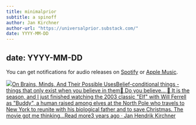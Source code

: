 ```yaml
---
title: minimalprior
subtitle: a spinoff
author: Jan Kirchner
author-url: "https://universalprior.substack.com/"
date: YYYY-MM-DD
---
```

date: YYYY-MM-DD
---

You can get notifications for audio releases on [Spotify](https://open.spotify.com/show/6vHVA4oHPEnt3AqJF6WB64) or [Apple Music](https://podcasts.apple.com/us/podcast/on-brains-minds-and-their-possible-uses/id1617525316).

[![](https://substackcdn.com/image/fetch/w_56,c_limit,f_auto,q_auto:good,fl_progressive:steep/https%3A%2F%2Fbucketeer-e05bbc84-baa3-437e-9518-adb32be77984.s3.amazonaws.com%2Fpublic%2Fimages%2F3c853a3b-98b1-478d-b392-7c3bd57af339_1280x1280.png)On Brains, Minds, And Their Possible UsesBelief-conditional things - things that only exist when you believe in them🎵 Do you believe... 🎵 It is the season, and I just finished watching the 2003 classic "Elf" with Will Ferrell as "Buddy", a human raised among elves at the North Pole who travels to New York to reunite with his biological father and to save Christmas. The movie got me thinking…Read more3 years ago · Jan Hendrik Kirchner](https://universalprior.substack.com/p/belief-conditional-things-things?utm_source=substack&utm_campaign=post_embed&utm_medium=web)

